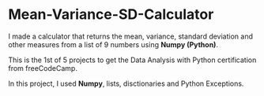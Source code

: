 # Mean-Variance-SD-Calculator
I made a calculator that returns the mean, variance, standard deviation and other measures from a list of 9 numbers using **Numpy (Python)**.

This is the 1st of 5 projects to get the Data Analysis with Python certification from freeCodeCamp.

In this project, I used **Numpy**, lists, disctionaries and Python Exceptions.
